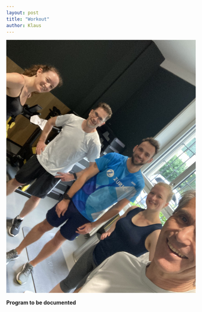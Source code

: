 ```yaml
---
layout: post
title: "Workout"
author: Klaus
---
```


![team](/assets/img/blog/2025-07-18-p01.jpg)

**Program to be documented**
